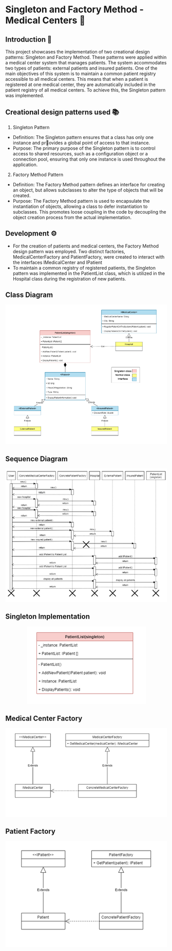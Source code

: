 # Singleton and Factory Method - Medical Centers 🏥

## Introduction 🏁
This project showcases the implementation of two creational design patterns: Singleton and Factory Method. These patterns were applied within a medical center system that manages patients. The system accommodates two types of patients: external patients and insured patients. One of the main objectives of this system is to maintain a common patient registry accessible to all medical centers. This means that when a patient is registered at one medical center, they are automatically included in the patient registry of all medical centers. To achieve this, the Singleton pattern was implemented.

## Creational design patterns used  📚
1. Singleton Pattern

* Definition: The Singleton pattern ensures that a class has only one instance and pr🏁ovides a global point of access to that instance.
* Purpose: The primary purpose of the Singleton pattern is to control access to shared resources, such as a configuration object or a connection pool, ensuring that only one instance is used throughout the application.

2. Factory Method Pattern

* Definition: The Factory Method pattern defines an interface for creating an object, but allows subclasses to alter the type of objects that will be created.
* Purpose: The Factory Method pattern is used to encapsulate the instantiation of objects, allowing a class to defer instantiation to subclasses. This promotes loose coupling in the code by decoupling the object creation process from the actual implementation.
  
## Development ⚙️
* For the creation of patients and medical centers, the Factory Method design pattern was employed. Two distinct factories, MedicalCenterFactory and PatientFactory, were created to interact with the interfaces IMedicalCenter and IPatient
* To maintain a common registry of registered patients, the Singleton pattern was implemented in the PatientList class, which is utilized in the Hospital class during the registration of new patients.

## Class Diagram 
<div style="text-align:center"><img src="https://github.com/DussanFreire/Hospital/blob/main/Diagrama%20de%20clases.png" /></div>

## Sequence Diagram 
<div style="text-align:center"><img src="https://github.com/DussanFreire/Hospital/blob/main/SequenceDiadram.png" /></div>

## Singleton Implementation 
<div style="text-align:center"><img src="https://github.com/DussanFreire/Hospital/blob/main/Singleton.png" /></div>

## Medical Center Factory 
<div style="text-align:center"><img src="https://github.com/DussanFreire/Hospital/blob/main/MedicalCenterFactory.png" /></div>

## Patient Factory 
<div style="text-align:center"><img src="https://github.com/DussanFreire/Hospital/blob/main/PatientFactory.png" /></div>
